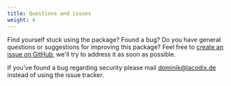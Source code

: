```yaml
---
title: Questions and issues
weight: 4
---
```


Find yourself stuck using the package? Found a bug? Do you have general questions or suggestions for improving 
this package? Feel free to [create an issue on GitHub](https://github.com/lacodix/laravel-model-filter/issues), we'll 
try to address it as soon as possible.

If you've found a bug regarding security please mail [dominik@lacodix.de](mailto:dominik@lacodix.de) instead of using
the issue tracker.
